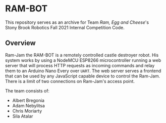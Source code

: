 # RAM-BOT
This repository serves as an archive for Team *Ram, Egg and Cheese*'s Stony Brook Robotics Fall 2021 Internal Competition Code.

## Overview
Ram-Jam the RAM-BOT is a remotely controlled castle destroyer robot. His system works by using a NodeMCU ESP8266 microcontroller running a web server that will process HTTP requests as incoming commands and relay them to an Arduino Nano Every over `UART`. The web server serves a frontend that can be used by any JavaScript capable device to control the Ram-Jam. There is a limit of two connections on Ram-Jam's access point.

The team consists of:
- Albert Bregonia
- Adam Nebylitsa
- Chris Moriarty
- Sila Atalar
